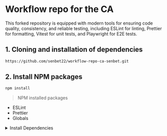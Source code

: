 # Workflow repo for the CA

This forked repository is equipped with modern tools for ensuring code quality, consistency, and reliable testing, including ESLint for linting, Prettier for formatting, Vitest for unit tests, and Playwright for E2E tests.

## 1. Cloning and installation of dependencies
```bash
https://github.com/senbet22/workflow-repo-ca-senbet.git
```
## 2. Install NPM packages
```bash
npm install
```
> NPM installed packages
  - ESLint
  - Prettier
  - Globals
<details>
  <summary>Install Dependencies</summary>
  
  To set up the project dependencies, run the following command:
  ```bash
  npm install
